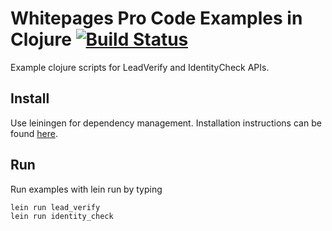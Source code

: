 # Whitepages Pro Code Examples in Clojure [![Build Status](https://travis-ci.org/whitepages/pro-examples-clojure.svg?branch=master)](https://travis-ci.org/whitepages/pro-examples-clojure)

Example clojure scripts for LeadVerify and IdentityCheck APIs.

## Install

Use leiningen for dependency management. Installation instructions can be found [here](http://leiningen.org/#install).

## Run

Run examples with lein run by typing
```shell
lein run lead_verify
lein run identity_check
```
